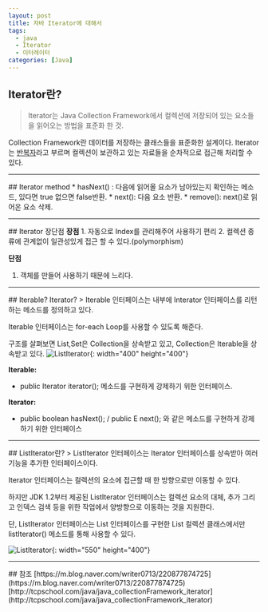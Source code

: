 ```yaml
---
layout: post
title: 자바 Iterator에 대해서
tags:
  - java
  - Iterator
  - 이터레이터
categories: [Java]
---
```

## Iterator란?
> Iterator는 Java Collection Framework에서 컬렉션에 저장되어 있는 요소들을 읽어오는 방법을 표준화 한 것.

Collection Framework란 데이터를 저장하는 클래스들을 표준화한 설계이다.
Iterator는 <u>반복자</u>라고 부르며 컬렉션이 보관하고 있는 자료들을 순차적으로 접근해 처리할 수 있다.

<hr>
## Iterator method
* hasNext() : 다음에 읽어올 요소가 남아있는지 확인하는 메소드, 있다면 true 없으면 false반환.
* next(): 다음 요소 반환.
* remove(): next()로 읽어온 요소 삭제.

<hr>
## Iterator 장단점
<b>장점</b>
1. 자동으로 Index를 관리해주어 사용하기 편리
2. 컬렉션 종류에 관계없이 일관성있게 접근 할 수 있다.(polymorphism)

<b>단점</b>
1. 객체를 만들어 사용하기 때문에 느리다.

<hr>
## Iterable? Iterator?
> Iterable 인터페이스는 내부에 Interator 인터페이스를 리턴하는 메소드를 정의하고 있다.

Iterable 인터페이스는 for-each Loop를 사용할 수 있도록 해준다.

구조를 살펴보면 List,Set은 Collection을 상속받고 있고, Collection은 Iterable을 상속받고 있다.
![ListIterator]({{site.url}}/images/Iterator.png){: width="400" height="400"}

<b>Iterable:</b>
+ public Iterator iterator();  메소드를 구현하게 강제하기 위한 인터페이스.

<b>Iterator:</b>
+ public boolean hasNext();   /  public E next(); 와 같은 메소드를 구현하게 강제하기 위한 인터페이스

<hr>
## ListIterator<E>란?
> ListIterator 인터페이스는 Iterator 인터페이스를 상속받아 여러 기능을 추가한 인터페이스이다.

Iterator 인터페이스는 컬렉션의 요소에 접근할 때 한 방향으로만 이동할 수 있다.

하지만 JDK 1.2부터 제공된 ListIterator 인터페이스는 컬렉션 요소의 대체, 추가 그리고 인덱스 검색 등을 위한 작업에서 양방향으로 이동하는 것을 지원한다.

단, ListIterator 인터페이스는 List 인터페이스를 구현한 List 컬렉션 클래스에서만 listIterator() 메소드를 통해 사용할 수 있다.

![ListIterator]({{site.url}}/images/ListIterator.JPG){: width="550" height="400"}
<hr>
## 참조
[https://m.blog.naver.com/writer0713/220877874725](https://m.blog.naver.com/writer0713/220877874725)
[http://tcpschool.com/java/java_collectionFramework_iterator](http://tcpschool.com/java/java_collectionFramework_iterator)
